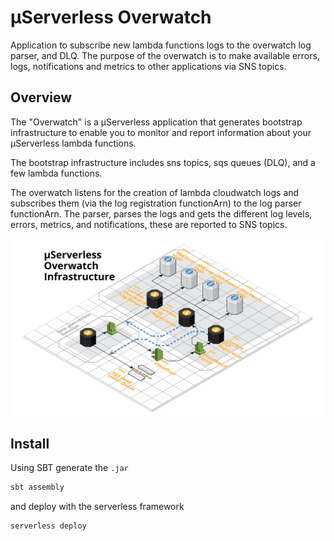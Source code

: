 # µServerless Overwatch
Application to subscribe new lambda functions logs to the overwatch log parser, and DLQ. The purpose of the overwatch is to
make available errors, logs, notifications and metrics to other applications via SNS topics.

## Overview
The "Overwatch" is a µServerless application that generates bootstrap infrastructure to enable you to monitor and 
report information about your µServerless lambda functions. 

The bootstrap infrastructure includes sns topics, sqs queues (DLQ), and a few lambda functions. 

The overwatch listens for the creation of lambda cloudwatch logs and subscribes them (via the log registration functionArn)
to the log parser functionArn. The parser, parses the logs and gets the different log levels, errors, metrics, and notifications,
these are reported to SNS topics.

![infrastructure](/docs/img/uServerlessOverwatch.png)

## Install

Using SBT generate the `.jar`
```bash
sbt assembly
```

and deploy with the serverless framework
```bash
serverless deploy
```
